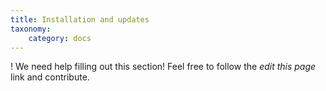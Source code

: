 ```yaml
---
title: Installation and updates
taxonomy:
    category: docs
---
```


! We need help filling out this section! Feel free to follow the *edit this page* link and contribute.
